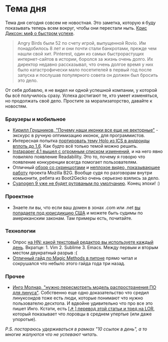 # Тема дня
Тема дня сегодня совсем не новостная. Это заметка, которую я буду показывать теперь всем вокруг, чтобы они перестали ныть.
[Крис Диксон: миф о быстром успехе](http://cdixon.org/2012/03/16/the-myth-of-the-overnight-success/).

  > Angry Birds были 52 по счету игрой, выпущенной Rovio. Им понадобилось 8 лет и они почти стали банкротами, прежде чем нашли свой хит.  Pinterest, один из самых быстрорастущих интернет-сайтов в истории, боролся за жизнь очень долго.  Их директор недавно рассказывал, что очень долгое время у них было катастрофически мало посетителей в первый год после запуска и послушав популярного совета он должен был бросить это дело.

От себя добавлю, я не видел ни одной успешной компании, у которой бы всё получилось сразу. Успеха достигают те, кто умеет изменяться, но продолжать своё дело. Простите за морализаторство, давайте к новостям.

### Браузеры и мобильное

* [Кирилл Грушников, "Почему наши иконки все еще не векторные"](http://www.pushing-pixels.org/2011/11/04/about-those-vector-icons.html) - экскурс в ручную оптимизацию иконок, для программистов.
* Интересная попытка [портировать тему Holo из ICS в андроиды вплоть до 1.6](https://github.com/ChristopheVersieux/HoloEverywhere). Как будто всё только темой можно решить.
* [Instapaper 4.1 вышел с огромным списком изменений](http://www.marco.org/2012/03/16/instapaper-4-1-released), и на него явно повиляло появление Readability. Это то, почему я говорю что появление конкуренции всегда помогает пользователям.
* Отличный [обзор со скриншотами](http://www.webmonkey.com/2012/02/first-look-mozillas-boot2gecko-mobile-platform-and-gaia-ui/) и [неплохое видео, показывающее работу](http://mobile.dzone.com/articles/mozillas-web-based-phone?mz=46483-html5) проекта Mozilla B2G. Вообще судя по разговорам внутри комьюнити, ребята из Boot2Gecko очень серьезно взялись за дело.	
* [Cyanogen 9 уже не будет рутованым по умолчанию](http://www.cyanogenmod.com/blog/security-and-you). Конец эпохи! :)

### Проектное
* Знаете ли вы, что если ваш домен в зонах .com или .net [вы попадаете под юрисдикцию США](http://www.nbr.co.nz/article/have-com-web-address-know-legal-risks-ck-113355) и можете быть судимы по американским законам. Там примеры есть, почитайте.

### Технологии
* Опрос [на HN: какой текстовый редактор вы используете каждый день](http://news.ycombinator.com/item?id=3717754). Вкратце: 1. Vim 2. Sublime 3. Emacs. Между первым и вторым местом двукратный разрыв :(
* [Отличный гайд по Magic Methods в питоне](http://www.rafekettler.com/magicmethods.html) прямо читал и сокрушался что небыло этого гайда года три назад.


### Прочее

* [Инго Молнар, "нужно пересмотреть модель распространения ПО для линуса"](https://plus.google.com/109922199462633401279/posts/HgdeFDfRzNe). Собственно еще одно доказательство что средил линуксоидов тоже есть люди, которые понимают что нужно пользователю десктопа. И вдвойне удивительно что про все это пишет Инго. Кстати, есть [[☭ ] перевод этой статьи и тред на LOR](http://www.linux.org.ru/news/opensource/7536825), который показывает что лоровцы в среднем упертые (или даже упоротые).


*P.S. постараюсь удерживаться в рамках "10 ссылок в день", а то многие жалуются что не успевают читать.*